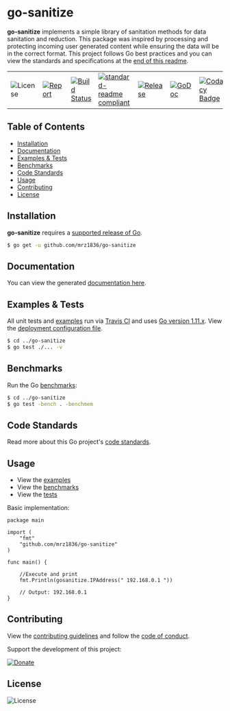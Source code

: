 # go-sanitize
**go-sanitize** implements a simple library of sanitation methods for data sanitation and reduction. This package was inspired by processing and protecting incoming user generated content while ensuring the data will be in the correct format. This project follows Go best practices and you can view the standards and specifications at the [end of this readme](https://github.com/mrz1836/go-sanitize#adheres-to-effective-go-standards).

| | | | | | | |
|-|-|-|-|-|-|-|
| ![License](https://img.shields.io/github/license/mrz1836/go-sanitize.svg?style=flat) | [![Report](https://goreportcard.com/badge/github.com/mrz1836/go-sanitize?style=flat)](https://goreportcard.com/report/github.com/mrz1836/go-sanitize)  |  [![Build Status](https://travis-ci.com/mrz1836/go-sanitize.svg?branch=master)](https://travis-ci.com/mrz1836/go-sanitize)   |  [![standard-readme compliant](https://img.shields.io/badge/standard--readme-OK-green.svg?style=flat)](https://github.com/RichardLitt/standard-readme) | [![Release](https://img.shields.io/github/release-pre/mrz1836/go-sanitize.svg?style=flat)](https://github.com/mrz1836/go-sanitize/releases) | [![GoDoc](https://godoc.org/github.com/mrz1836/go-sanitize?status.svg&style=flat)](https://godoc.org/github.com/mrz1836/go-sanitize) | [![Codacy Badge](https://api.codacy.com/project/badge/Grade/0776f877117c4550802c749672d54a88)](https://www.codacy.com/app/mrz1818/go-sanitize?utm_source=github.com&amp;utm_medium=referral&amp;utm_content=mrz1836/go-sanitize&amp;utm_campaign=Badge_Grade) |

## Table of Contents
- [Installation](https://github.com/mrz1836/go-sanitize#installation)
- [Documentation](https://github.com/mrz1836/go-sanitize#documentation)
- [Examples & Tests](https://github.com/mrz1836/go-sanitize#examples--tests)
- [Benchmarks](https://github.com/mrz1836/go-sanitize#benchmarks)
- [Code Standards](https://github.com/mrz1836/go-sanitize#code-standards)
- [Usage](https://github.com/mrz1836/go-sanitize#usage)
- [Contributing](https://github.com/mrz1836/go-sanitize#contributing)
- [License](https://github.com/mrz1836/go-sanitize#license)

## Installation

**go-sanitize** requires a [supported release of Go](https://golang.org/doc/devel/release.html#policy).
```bash
$ go get -u github.com/mrz1836/go-sanitize
```

## Documentation
You can view the generated [documentation here](https://godoc.org/github.com/mrz1836/go-sanitize).

## Examples & Tests
All unit tests and [examples](https://github.com/mrz1836/go-sanitize/blob/master/sanitize_test.go) run via [Travis CI](https://travis-ci.com/mrz1836/go-sanitize) and uses [Go version 1.11.x](https://golang.org/doc/go1.11). View the [deployment configuration file](https://github.com/mrz1836/go-sanitize/blob/master/.travis.yml).
```bash
$ cd ../go-sanitize
$ go test ./... -v
```

## Benchmarks
Run the Go [benchmarks](https://github.com/mrz1836/go-sanitize/blob/master/sanitize_test.go):
```bash
$ cd ../go-sanitize
$ go test -bench . -benchmem
```

## Code Standards
Read more about this Go project's [code standards](https://github.com/mrz1836/go-sanitize/blob/master/CODE_STANDARDS.md).

## Usage
- View the [examples](https://github.com/mrz1836/go-sanitize/blob/master/sanitize_test.go)
- View the [benchmarks](https://github.com/mrz1836/go-sanitize/blob/master/sanitize_test.go)
- View the [tests](https://github.com/mrz1836/go-sanitize/blob/master/sanitize_test.go)

Basic implementation:
```golang
package main

import (
	"fmt"
	"github.com/mrz1836/go-sanitize"
)

func main() {

	//Execute and print
	fmt.Println(gosanitize.IPAddress(" 192.168.0.1 "))

	// Output: 192.168.0.1
}
```

## Contributing

View the [contributing guidelines](https://github.com/mrz1836/go-sanitize/blob/master/CONTRIBUTING.md) and follow the [code of conduct](https://github.com/mrz1836/go-sanitize/blob/master/CODE_OF_CONDUCT.md).

Support the development of this project:

[![Donate](https://img.shields.io/badge/donate-bitcoin%20cash-brightgreen.svg)](https://mrz1818.com/?tab=tips&af=go-sanitize)

## License

![License](https://img.shields.io/github/license/mrz1836/go-sanitize.svg?style=flat)
